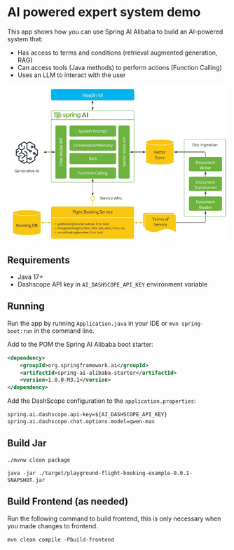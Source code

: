 # AI powered expert system demo

This app shows how you can use Spring AI Alibaba to build an AI-powered system that:

- Has access to terms and conditions (retrieval augmented generation, RAG)
- Can access tools (Java methods) to perform actions (Function Calling)
- Uses an LLM to interact with the user

![alt text](diagram.jpg)

## Requirements

- Java 17+
- Dashscope API key in `AI_DASHSCOPE_API_KEY` environment variable

## Running

Run the app by running `Application.java` in your IDE or `mvn spring-boot:run` in the command line.


Add to the POM the Spring AI Alibaba boot starter:

```xml
<dependency>
    <groupId>org.springframework.ai</groupId>
    <artifactId>spring-ai-alibaba-starter</artifactId>
    <version>1.0.0-M3.1</version>
</dependency>
```

Add the DashScope configuration to the `application.properties`:

```
spring.ai.dashscope.api-key=${AI_DASHSCOPE_API_KEY}
spring.ai.dashscope.chat.options.model=qwen-max
```

## Build Jar

```shell
./mvnw clean package
```

```shell
java -jar ./target/playground-flight-booking-example-0.0.1-SNAPSHOT.jar
```


## Build Frontend (as needed)

Run the following command to build frontend, this is only necessary when you made changes to frontend.

```shell
mvn clean compile -Pbuild-frontend
```
